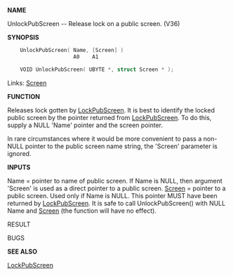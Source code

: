 
**NAME**

UnlockPubScreen -- Release lock on a public screen. (V36)

**SYNOPSIS**

```c
    UnlockPubScreen( Name, [Screen] )
                     A0    A1

    VOID UnlockPubScreen( UBYTE *, struct Screen * );

```
Links: [Screen](_00DD) 

**FUNCTION**

Releases lock gotten by [LockPubScreen](LockPubScreen).
It is best to identify the locked public screen by
the pointer returned from [LockPubScreen](LockPubScreen).  To do this,
supply a NULL 'Name' pointer and the screen pointer.

In rare circumstances where it would be more convenient to pass
a non-NULL pointer to the public screen name string, the
'Screen' parameter is ignored.

**INPUTS**

Name = pointer to name of public screen.  If Name is NULL,
then argument 'Screen' is used as a direct pointer to
a public screen.
[Screen](_00DD) = pointer to a public screen.  Used only if Name
is NULL.  This pointer MUST have been returned
by [LockPubScreen](LockPubScreen).
It is safe to call UnlockPubScreen() with NULL Name
and [Screen](_00DD) (the function will have no effect).

RESULT

BUGS

**SEE ALSO**

[LockPubScreen](LockPubScreen)
